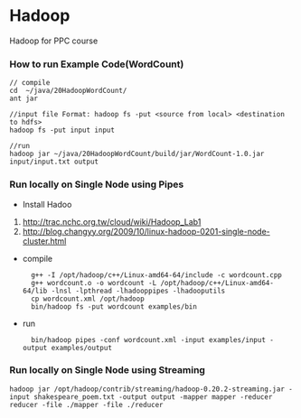 Hadoop
======

Hadoop for PPC course


### How to run Example Code(WordCount)

	// compile
    cd  ~/java/20HadoopWordCount/
    ant jar

    //input file Format: hadoop fs -put <source from local> <destination to hdfs>
	hadoop fs -put input input

	//run
    hadoop jar ~/java/20HadoopWordCount/build/jar/WordCount-1.0.jar input/input.txt output

### Run locally on Single Node using Pipes

- Install Hadoo

1. http://trac.nchc.org.tw/cloud/wiki/Hadoop_Lab1
2. http://blog.changyy.org/2009/10/linux-hadoop-0201-single-node-cluster.html

- compile


    	g++ -I /opt/hadoop/c++/Linux-amd64-64/include -c wordcount.cpp
    	g++ wordcount.o -o wordcount -L /opt/hadoop/c++/Linux-amd64-64/lib -lnsl -lpthread -lhadooppipes -lhadooputils
    	cp wordcount.xml /opt/hadoop
    	bin/hadoop fs -put wordcount examples/bin

- run


    	bin/hadoop pipes -conf wordcount.xml -input examples/input -output examples/output
    	

### Run locally on Single Node using Streaming
	
	
	hadoop jar /opt/hadoop/contrib/streaming/hadoop-0.20.2-streaming.jar -input shakespeare_poem.txt -output output -mapper mapper -reducer reducer -file ./mapper -file ./reducer
	


